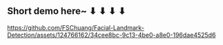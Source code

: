 ## Short demo here~ ⬇ ⬇ ⬇ ⬇<br/>
https://github.com/FSChuang/Facial-Landmark-Detection/assets/124766162/34cee8bc-9c13-4be0-a8e0-196dae4525d6


